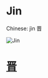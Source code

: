 # Jin

Chinese: jìn 晋

![Jin](https://88o.io/wp-content/uploads/2018/09/35-e6998bjin.jpg)

# [晋](./e6998bjin_cn.md)
